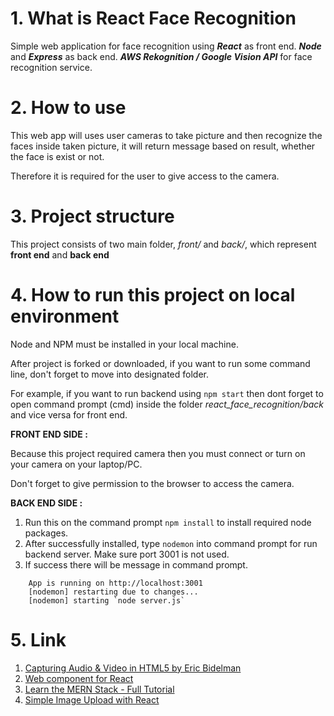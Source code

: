 # 1. What is React Face Recognition
Simple web application for face recognition using ***React*** as front end. ***Node*** and ***Express*** as back end.
***AWS Rekognition / Google Vision API*** for face recognition service.

# 2. How to use
This web app will uses user cameras to take picture and then recognize the faces inside taken picture, it will return message
based on result, whether the face is exist or not.

Therefore it is required for the user to give access to the camera. 

# 3. Project structure
This project consists of two main folder, _front/_ and _back/_, which represent **front end** and **back end**

# 4. How to run this project on local environment
Node and NPM must be installed in your local machine.

After project is forked or downloaded, if you want to run some command line, don't forget to move into designated folder.

For example, if you want to run backend using ```npm start``` then dont forget to open command prompt (cmd) inside the folder
_react_face_recognition/back_ and vice versa for front end.


**FRONT END SIDE :**

Because this project required camera then you must connect or turn on your camera on your laptop/PC.

Don't forget to give permission to the browser to access the camera.


**BACK END SIDE :**
1. Run this on the command prompt ```npm install``` to install required node packages.
2. After successfully installed, type ```nodemon``` into command prompt for run backend server. Make sure port 3001 is not used. 
3. If success there will be message in command prompt.
```
    App is running on http://localhost:3001
    [nodemon] restarting due to changes...
    [nodemon] starting `node server.js`
```

# 5. Link
1. [Capturing Audio & Video in HTML5 by Eric Bidelman](https://www.html5rocks.com/en/tutorials/getusermedia/intro/)
2. [Web component for React](https://www.npmjs.com/package/react-webcam)
3. [Learn the MERN Stack - Full Tutorial](https://www.youtube.com/watch?v=7CqJlxBYj-M)
4. [Simple Image Upload with React](https://codeburst.io/react-image-upload-with-kittens-cc96430eaece)